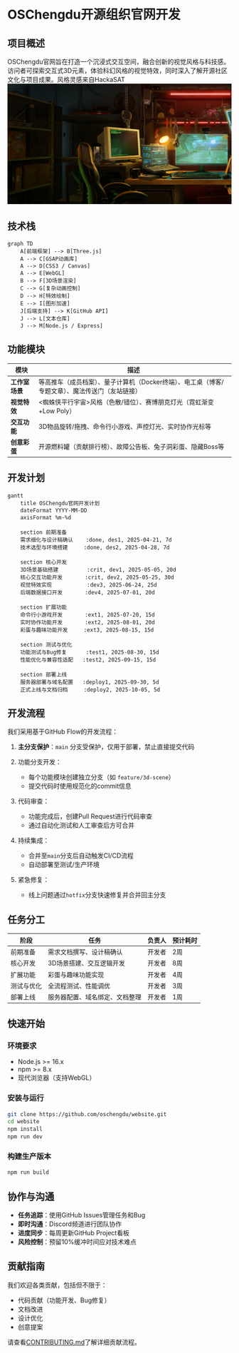 # OSChengdu开源组织官网开发

## 项目概述

OSChengdu官网旨在打造一个沉浸式交互空间，融合创新的视觉风格与科技感。访问者可探索交互式3D元素，体验科幻风格的视觉特效，同时深入了解开源社区文化与项目成果。风格灵感来自HackaSAT
![HackSAT](./assets/1.png)

## 技术栈

```mermaid
graph TD
    A[前端框架] --> B[Three.js]
    A --> C[GSAP动画库]
    A --> D[CSS3 / Canvas]
    A --> E[WebGL]
    B --> F[3D场景渲染]
    C --> G[复杂动画控制]
    D --> H[特效绘制]
    E --> I[图形加速]
    J[后端支持] --> K[GitHub API]
    J --> L[文本仓库]
    J --> M[Node.js / Express]
```

## 功能模块

| 模块           | 描述                                                         |
| -------------- | ------------------------------------------------------------ |
| **工作室场景** | 等高推车（成员档案）、量子计算机（Docker终端）、电工桌（博客/专题文章）、魔法传送门（友站链接） |
| **视觉特效**   | <蜘蛛侠平行宇宙>风格（色散/错位）、赛博朋克灯光（霓虹渐变+Low Poly） |
| **交互功能**   | 3D物品旋转/拖拽、命令行小游戏、声控灯光、实时协作光标等      |
| **创意彩蛋**   | 开源燃料罐（贡献排行榜）、故障公告板、兔子洞彩蛋、隐藏Boss等 |

## 开发计划

```mermaid
gantt
    title OSChengdu官网开发计划
    dateFormat YYYY-MM-DD
    axisFormat %m-%d
    
    section 前期准备
    需求细化与设计稿确认    :done, des1, 2025-04-21, 7d
    技术选型与环境搭建     :done, des2, 2025-04-28, 7d
    
    section 核心开发
    3D场景基础搭建         :crit, dev1, 2025-05-05, 20d
    核心交互功能开发       :crit, dev2, 2025-05-25, 30d
    视觉特效实现           :dev3, 2025-06-24, 25d
    后端数据接口开发       :dev4, 2025-07-01, 20d
    
    section 扩展功能
    命令行小游戏开发       :ext1, 2025-07-20, 15d
    实时协作功能开发       :ext2, 2025-08-01, 20d
    彩蛋与趣味功能开发     :ext3, 2025-08-15, 15d
    
    section 测试与优化
    功能测试与Bug修复      :test1, 2025-08-30, 15d
    性能优化与兼容性适配   :test2, 2025-09-15, 15d
    
    section 部署上线
    服务器部署与域名配置   :deploy1, 2025-09-30, 5d
    正式上线与文档归档     :deploy2, 2025-10-05, 5d
```

## 开发流程

我们采用基于GitHub Flow的开发流程：

1. **主分支保护**：`main` 分支受保护，仅用于部署，禁止直接提交代码

2. 功能分支开发：
   - 每个功能模块创建独立分支（如 `feature/3d-scene`）
   - 提交代码时使用规范化的commit信息

3. 代码审查：
   - 功能完成后，创建Pull Request进行代码审查
   - 通过自动化测试和人工审查后方可合并

4. 持续集成：
   - 合并至`main`分支后自动触发CI/CD流程
   - 自动部署至测试/生产环境

5. 紧急修复：
   - 线上问题通过`hotfix`分支快速修复并合并回主分支

## 任务分工

| 阶段       | 任务                           | 负责人 | 预计耗时 |
| ---------- | ------------------------------ | ------ | -------- |
| 前期准备   | 需求文档撰写、设计稿确认       | 开发者 | 2周      |
| 核心开发   | 3D场景搭建、交互逻辑开发       | 开发者 | 8周      |
| 扩展功能   | 彩蛋与趣味功能实现             | 开发者 | 4周      |
| 测试与优化 | 全流程测试、性能调优           | 开发者 | 3周      |
| 部署上线   | 服务器配置、域名绑定、文档整理 | 开发者 | 1周      |

## 快速开始

### 环境要求

- Node.js >= 16.x
- npm >= 8.x
- 现代浏览器（支持WebGL）

### 安装与运行

```bash
git clone https://github.com/oschengdu/website.git
cd website
npm install
npm run dev
```

### 构建生产版本

```bash
npm run build
```

## 协作与沟通

- **任务追踪**：使用GitHub Issues管理任务和Bug
- **即时沟通**：Discord频道进行团队协作
- **进度同步**：每周更新GitHub Project看板
- **风险控制**：预留10%缓冲时间应对技术难点

## 贡献指南

我们欢迎各类贡献，包括但不限于：

- 代码贡献（功能开发、Bug修复）
- 文档改进
- 设计优化
- 创意提案

请查看[CONTRIBUTING.md](https://sourcegraph.com/cody/chat/MjAyNC0wNS0yN1QyMjowMjoyNC4wMTVa?signin=OpenIDConnect&signin=OpenIDConnect)了解详细贡献流程。

